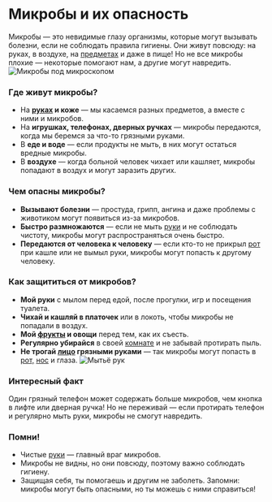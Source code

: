 # **Микробы и их опасность**
Микробы — это невидимые глазу организмы, которые могут вызывать болезни, если не соблюдать правила гигиены. Они живут повсюду: на руках, в воздухе, на [предметах](../hygiene_of_toys_and_personal%20_Items/hygiene_of_toys_and_personal%20_Items.md) и даже в пище! Но не все микробы плохие — некоторые помогают нам, а другие могут навредить.
![Микробы под микроскопом](https://avatars.mds.yandex.net/i?id=d7727625f33acb920aab5fffb3c31893_l-5220420-images-thumbs&n=13)
### Где живут микробы?
- На **[руках](../hygiena_hands_and_nails/hygiena_hands_and_nails.md) и коже** — мы касаемся разных предметов, а вместе с ними и микробов.
- На **игрушках, телефонах, дверных ручках** — микробы передаются, когда мы беремся за что-то грязными руками.
- В **еде и воде** — если продукты не мыть, в них могут остаться вредные микробы.
- В **воздухе** — когда больной человек чихает или кашляет, микробы попадают в воздух и могут заразить других.
### Чем опасны микробы?
- **Вызывают болезни** — простуда, грипп, ангина и даже проблемы с животиком могут появиться из-за микробов.
- **Быстро размножаются** — если не мыть [руки](../hygiena_hands_and_nails/hygiena_hands_and_nails.md) и не соблюдать чистоту, микробы могут распространяться очень быстро.
- **Передаются от человека к человеку** — если кто-то не прикрыл [рот](../hygiena_mouse/hygiena_mouse.md) при кашле или не вымыл руки, микробы могут попасть к другому человеку.
### Как защититься от микробов?
- **Мой руки** с мылом перед едой, после прогулки, игр и посещения туалета.
- **Чихай и кашляй в платочек** или в локоть, чтобы микробы не попадали в воздух.
- **Мой [фрукты](../hygiene_food/hygiene_food.md) и овощи** перед тем, как их съесть.
- **Регулярно убирайся** в своей [комнате](../hygiene_at_your_place/hygiene_at_your_place.md) и не забывай протирать пыль.
- **Не трогай [лицо](../hygiene_body_face/hygiene_body_face.md) грязными руками** — так микробы могут попасть в [рот,](../hygiena_mouse/hygiena_mouse.md) [нос](../hygiene_nose_and_ear/hygiene_nose_and_ear.md) и глаза.
![Мытьё рук](https://img.freepik.com/premium-vector/children-little-boy-washing-hands-with-soap_1124-519.jpg)
### Интересный факт
Один грязный телефон может содержать больше микробов, чем кнопка в лифте или дверная ручка! Но не переживай — если протирать телефон и регулярно мыть руки, микробы не смогут навредить.
### Помни!
- Чистые [руки](../hygiena_hands_and_nails/hygiena_hands_and_nails.md) — главный враг микробов.
- Микробы не видны, но они повсюду, поэтому важно соблюдать гигиену.
- Защищая себя, ты помогаешь и другим не заболеть.
Запомни: микробы могут быть опасными, но ты можешь с ними справиться!
